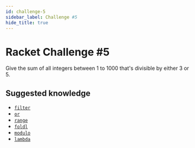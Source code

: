 ```yaml
---
id: challenge-5
sidebar_label: Challenge #5
hide_title: true
---
```


# Racket Challenge #5

Give the sum of all integers between 1 to 1000 that's divisible by either 3 or 5.

## Suggested knowledge
* [`filter`][1]
* [`or`][2]
* [`range`][3]
* [`foldl`][4]
* [`modulo`][5]
* [`lambda`][6]

[1]: https://docs.racket-lang.org/reference/pairs.html#%28def._%28%28lib._racket%2Fprivate%2Flist..rkt%29._filter%29%29
[2]: https://docs.racket-lang.org/reference/if.html#%28form._%28%28lib._racket%2Fprivate%2Fletstx-scheme..rkt%29._or%29%29
[3]: https://docs.racket-lang.org/reference/pairs.html#%28def._%28%28lib._racket%2Flist..rkt%29._range%29%29
[4]: https://docs.racket-lang.org/reference/pairs.html#%28def._%28%28lib._racket%2Fprivate%2Flist..rkt%29._foldl%29%29
[5]: https://docs.racket-lang.org/reference/generic-numbers.html#%28def._%28%28quote._~23~25kernel%29._modulo%29%29
[6]: https://docs.racket-lang.org/guide/lambda.html

